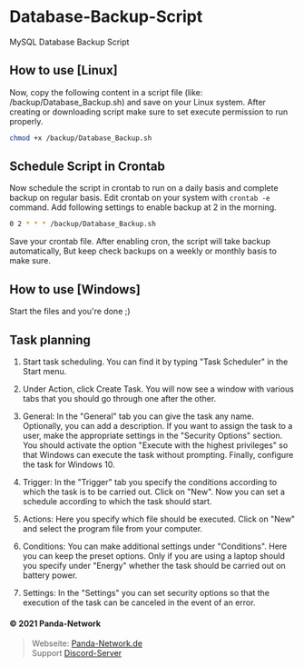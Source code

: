 # Database-Backup-Script

MySQL Database Backup Script

## How to use [Linux]

Now, copy the following content in a script file (like: /backup/Database_Backup.sh) and save on your Linux system.
After creating or downloading script make sure to set execute permission to run properly.

```bash
chmod +x /backup/Database_Backup.sh
```

## Schedule Script in Crontab

Now schedule the script in crontab to run on a daily basis and complete backup on regular basis. Edit crontab on your system with `crontab -e` command. Add following settings to enable backup at 2 in the morning.

```bash
0 2 * * * /backup/Database_Backup.sh
```

Save your crontab file. After enabling cron, the script will take backup automatically, But keep check backups on a weekly or monthly basis to make sure.

## How to use [Windows]

Start the files and you're done ;)

## Task planning

1. Start task scheduling. You can find it by typing "Task Scheduler" in the Start menu.

2. Under Action, click Create Task. You will now see a window with various tabs that you should go through one after the other.

3. General: In the "General" tab you can give the task any name. Optionally, you can add a description. If you want to assign the task to a user, make the appropriate settings in the "Security Options" section. You should activate the option "Execute with the highest privileges" so that Windows can execute the task without prompting. Finally, configure the task for Windows 10.

4. Trigger: In the "Trigger" tab you specify the conditions according to which the task is to be carried out. Click on "New". Now you can set a schedule according to which the task should start.

5. Actions: Here you specify which file should be executed. Click on "New" and select the program file from your computer.

6. Conditions: You can make additional settings under "Conditions". Here you can keep the preset options. Only if you are using a laptop should you specify under "Energy" whether the task should be carried out on battery power.

7. Settings: In the "Settings" you can set security options so that the execution of the task can be canceled in the event of an error.

#### © 2021 Panda-Network
> Webseite: [Panda-Network.de](https://panda-network.de) \
> Support [Discord-Server](https://discord.gg/z8ScRvf)
